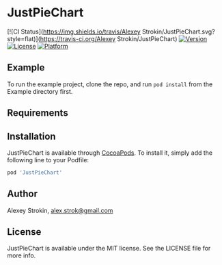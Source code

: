 # JustPieChart

[![CI Status](https://img.shields.io/travis/Alexey Strokin/JustPieChart.svg?style=flat)](https://travis-ci.org/Alexey Strokin/JustPieChart)
[![Version](https://img.shields.io/cocoapods/v/JustPieChart.svg?style=flat)](https://cocoapods.org/pods/JustPieChart)
[![License](https://img.shields.io/cocoapods/l/JustPieChart.svg?style=flat)](https://cocoapods.org/pods/JustPieChart)
[![Platform](https://img.shields.io/cocoapods/p/JustPieChart.svg?style=flat)](https://cocoapods.org/pods/JustPieChart)

## Example

To run the example project, clone the repo, and run `pod install` from the Example directory first.

## Requirements

## Installation

JustPieChart is available through [CocoaPods](https://cocoapods.org). To install
it, simply add the following line to your Podfile:

```ruby
pod 'JustPieChart'
```

## Author

Alexey Strokin, alex.strok@gmail.com

## License

JustPieChart is available under the MIT license. See the LICENSE file for more info.
